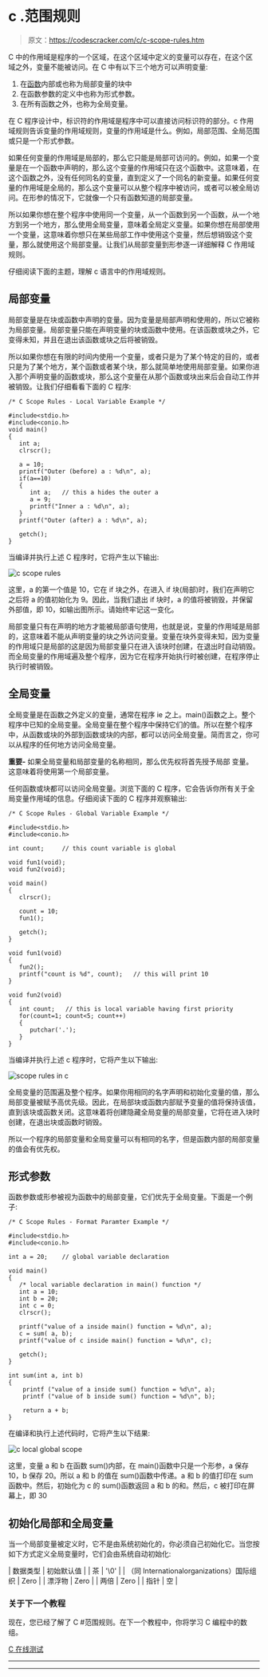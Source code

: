 # c .范围规则

> 原文：<https://codescracker.com/c/c-scope-rules.htm>

C 中的作用域是程序的一个区域，在这个区域中定义的变量可以存在，在这个区域之外，变量不能被访问。在 C 中有以下三个地方可以声明变量:

1.  在[函数](/c/c-functions.htm)内部或也称为局部变量的块中
2.  在函数参数的定义中也称为形式参数。
3.  在所有函数之外，也称为全局变量。

在 C 程序设计中，标识符的作用域是程序中可以直接访问标识符的部分。c 作用域规则告诉变量的作用域规则，变量的作用域是什么。例如，局部范围、全局范围或只是一个形式参数。

如果任何变量的作用域是局部的，那么它只能是局部可访问的。例如，如果一个变量是在一个函数中声明的，那么这个变量的作用域只在这个函数中。这意味着，在这个函数之外，没有任何同名的变量，直到定义了一个同名的新变量。如果任何变量的作用域是全局的，那么这个变量可以从整个程序中被访问，或者可以被全局访问。在形参的情况下，它就像一个只有函数知道的局部变量。

所以如果你想在整个程序中使用同一个变量，从一个函数到另一个函数，从一个地方到另一个地方，那么使用全局变量，意味着全局定义变量。如果你想在局部使用一个变量，这意味着你想只在某些局部工作中使用这个变量，然后想销毁这个变量，那么就使用这个局部变量。让我们从局部变量到形参逐一详细解释 C 作用域规则。

仔细阅读下面的主题，理解 c 语言中的作用域规则。

## 局部变量

局部变量是在块或函数中声明的变量。因为变量是局部声明和使用的，所以它被称为局部变量。局部变量只能在声明变量的块或函数中使用。在该函数或块之外，它变得未知，并且在退出该函数或块之后将被销毁。

所以如果你想在有限的时间内使用一个变量，或者只是为了某个特定的目的，或者只是为了某个地方，某个函数或者某个块，那么就简单地使用局部变量。如果你进入那个声明变量的函数或块，那么这个变量在从那个函数或块出来后会自动工作并被销毁。让我们仔细看看下面的 C 程序:

```
/* C Scope Rules - Local Variable Example */

#include<stdio.h>
#include<conio.h>
void main()
{
   int a;
   clrscr();

   a = 10;
   printf("Outer (before) a : %d\n", a);
   if(a==10)
   {
      int a;   // this a hides the outer a
      a = 9;
      printf("Inner a : %d\n", a);
   }
   printf("Outer (after) a : %d\n", a);

   getch();
}
```

当编译并执行上述 C 程序时，它将产生以下输出:

![c scope rules](img/50158549dbb6c6b0f11f45e3055f0366.png)

这里，a 的第一个值是 10，它在 if 块之外，在进入 if 块(局部)时，我们在声明它之后将 a 的值初始化为 9。因此，当我们退出 if 块时，a 的值将被销毁，并保留外部值，即 10，如输出图所示。请始终牢记这一变化。

局部变量只有在声明的地方才能被局部语句使用，也就是说，变量的作用域是局部的，这意味着不能从声明变量的块之外访问变量。变量在块外变得未知，因为变量的作用域只是局部的这是因为局部变量只在进入该块时创建，在退出时自动销毁。而全局变量的作用域遍及整个程序，因为它在程序开始执行时被创建，在程序停止执行时被销毁。

## 全局变量

全局变量是在函数之外定义的变量，通常在程序 ie 之上。main()函数之上。整个程序中已知的全局变量。全局变量在整个程序中保持它们的值。所以在整个程序中，从函数或块的外部到函数或块的内部，都可以访问全局变量。简而言之，你可以从程序的任何地方访问全局变量。

**重要-** 如果全局变量和局部变量的名称相同，那么优先权将首先授予局部 变量。这意味着将使用第一个局部变量。

任何函数或块都可以访问全局变量。浏览下面的 C 程序，它会告诉你所有关于全局变量作用域的信息。仔细阅读下面的 C 程序并观察输出:

```
/* C Scope Rules - Global Variable Example */

#include<stdio.h>
#include<conio.h>

int count;     // this count variable is global

void fun1(void);
void fun2(void);

void main()
{
   clrscr();

   count = 10;
   fun1();

   getch();
}

void fun1(void)
{
   fun2();
   printf("count is %d", count);   // this will print 10
}

void fun2(void)
{
   int count;   // this is local variable having first priority
   for(count=1; count<5; count++)
   {
      putchar('.');
   }
}
```

当编译并执行上述 c 程序时，它将产生以下输出:

![scope rules in c](img/205a7d7dddc5ec9d65e43bfc6b6be1ad.png)

全局变量的范围遍及整个程序。如果你用相同的名字声明和初始化变量的值，那么局部变量被赋予高优先级。因此，在局部块或函数内部赋予变量的值将保持该值，直到该块或函数关闭。这意味着将创建隐藏全局变量的局部变量，它将在进入块时创建，在退出块或函数时销毁。

所以一个程序的局部变量和全局变量可以有相同的名字，但是函数内部的局部变量的值会有优先权。

## 形式参数

函数参数或形参被视为函数中的局部变量，它们优先于全局变量。下面是一个例子:

```
/* C Scope Rules - Format Paramter Example */

#include<stdio.h>
#include<conio.h>

int a = 20;    // global variable declaration

void main()
{
   /* local variable declaration in main() function */
   int a = 10;
   int b = 20;
   int c = 0;
   clrscr();

   printf("value of a inside main() function = %d\n", a);
   c = sum( a, b);
   printf("value of c inside main() function = %d\n", c);

   getch();
}

int sum(int a, int b)
{
    printf ("value of a inside sum() function = %d\n", a);
    printf ("value of b inside sum() function = %d\n", b);

    return a + b;
}
```

在编译和执行上述代码时，它将产生以下结果:

![c local global scope](img/2147a8527eb2df843b4846d43360aaac.png)

这里，变量 a 和 b 在函数 sum()内部，在 main()函数中只是一个形参，a 保存 10，b 保存 20。所以 a 和 b 的值在 sum()函数中传递。a 和 b 的值打印在 sum 函数中。然后，初始化为 c 的 sum()函数返回 a 和 b 的和。然后，c 被打印在屏幕上，即 30

## 初始化局部和全局变量

当一个局部变量被定义时，它不是由系统初始化的，你必须自己初始化它。当您按如下方式定义全局变量时，它们会由系统自动初始化:

| 数据类型 | 初始默认值 |
| 茶 | '\0' |
| （同 Internationalorganizations）国际组织 | Zero |
| 漂浮物 | Zero |
| 两倍 | Zero |
| 指针 | 空 |

### 关于下一个教程

现在，您已经了解了 C #范围规则。在下一个教程中，你将学习 C 编程中的数组。

[C 在线测试](/exam/showtest.php?subid=2)

* * *

* * *